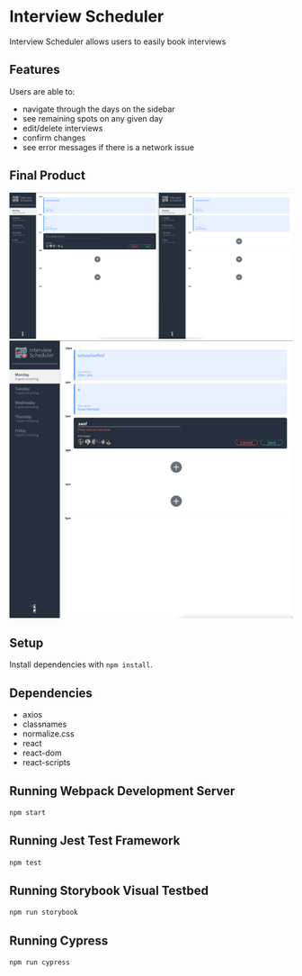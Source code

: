 # Interview Scheduler

Interview Scheduler allows users to easily book interviews

## Features

Users are able to:

- navigate through the days on the sidebar
- see remaining spots on any given day
- edit/delete interviews
- confirm changes
- see error messages if there is a network issue

## Final Product

![picture](docs/websocket-both-screens.png 'websocket-screenshots')
![picture](docs/appointment-form.png 'appointment-form')

## Setup

Install dependencies with `npm install`.

## Dependencies

- axios
- classnames
- normalize.css
- react
- react-dom
- react-scripts

## Running Webpack Development Server

```sh
npm start
```

## Running Jest Test Framework

```sh
npm test
```

## Running Storybook Visual Testbed

```sh
npm run storybook
```

## Running Cypress

```sh
npm run cypress
```
